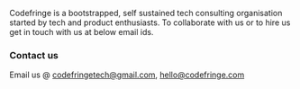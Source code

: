 

Codefringe is a bootstrapped, self sustained tech consulting organisation started by tech and product enthusiasts. To collaborate with us or to hire us get in touch with us at below email ids.


### Contact us

Email us @ [codefringetech@gmail.com](mailto:codefringetech@gmail.com), [hello@codefringe.com](mailto:hello@codefringe.com)
